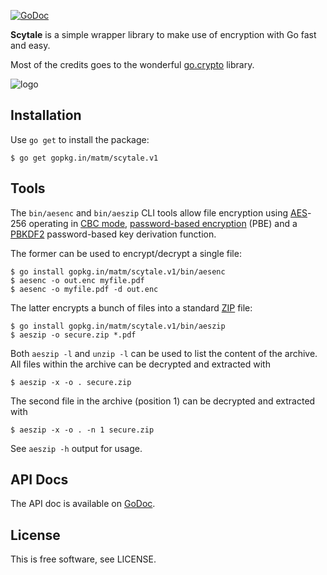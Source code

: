 [![GoDoc](https://godoc.org/github.com/matm/scytale?status.svg)](https://godoc.org/github.com/matm/scytale)

**Scytale** is a simple wrapper library to make use of encryption with Go
fast and easy.

Most of the credits goes to the wonderful [go.crypto](https://code.google.com/p/go.crypto/) library.

![logo](http://go-tsunami.com/assets/images/scytaleLogo.png)

## Installation

Use `go get` to install the package:

    $ go get gopkg.in/matm/scytale.v1

## Tools

The `bin/aesenc` and `bin/aeszip` CLI tools allow file encryption using
[AES](http://en.wikipedia.org/wiki/Advanced_Encryption_Standard)-256 operating in [CBC mode](http://en.wikipedia.org/wiki/Block_cipher_mode_of_operation),
[password-based encryption](http://en.wikipedia.org/wiki/Password-based_cryptography) (PBE)
and a [PBKDF2](http://en.wikipedia.org/wiki/PBKDF2) password-based key derivation function.

The former can be used to encrypt/decrypt a single file:

    $ go install gopkg.in/matm/scytale.v1/bin/aesenc
    $ aesenc -o out.enc myfile.pdf
    $ aesenc -o myfile.pdf -d out.enc

The latter encrypts a bunch of files into a standard [ZIP](http://en.wikipedia.org/wiki/Zip_%28file_format%29)
file:

    $ go install gopkg.in/matm/scytale.v1/bin/aeszip
    $ aeszip -o secure.zip *.pdf

Both `aeszip -l` and `unzip -l` can be used to list the content of the archive. All files within
the archive can be decrypted and extracted with

    $ aeszip -x -o . secure.zip

The second file in the archive (position 1) can be decrypted and extracted with

    $ aeszip -x -o . -n 1 secure.zip

See `aeszip -h` output for usage.

## API Docs

The API doc is available on [GoDoc](https://godoc.org/github.com/matm/scytale).

## License

This is free software, see LICENSE.
